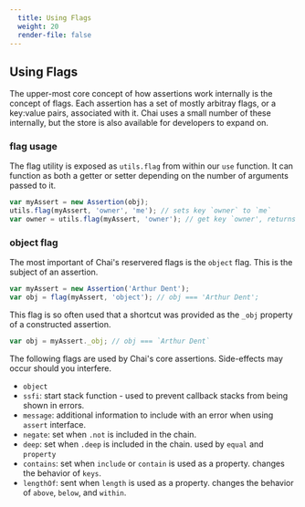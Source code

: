 ```yaml
---
  title: Using Flags
  weight: 20
  render-file: false
---
```


## Using Flags

The upper-most core concept of how assertions work internally is the concept of flags.
Each assertion has a set of mostly arbitray flags, or a key:value pairs, associated with it.
Chai uses a small number of these internally, but the store is also available for developers
to expand on. 

### flag usage

The flag utility is exposed as `utils.flag` from within our `use` function. It can function
as both a getter or setter depending on the number of arguments passed to it.

```javascript
var myAssert = new Assertion(obj);
utils.flag(myAssert, 'owner', 'me'); // sets key `owner` to `me`
var owner = utils.flag(myAssert, 'owner'); // get key `owner', returns value
```

### object flag

The most important of Chai's reservered flags is the `object` flag. This is the subject
of an assertion.

```javascript
var myAssert = new Assertion('Arthur Dent');
var obj = flag(myAssert, 'object'); // obj === 'Arthur Dent';
```

This flag is so often used that a shortcut was provided as the `_obj` property of a 
constructed assertion.

```javascript
var obj = myAssert._obj; // obj === `Arthur Dent`
```

The following flags are used by Chai's core assertions. Side-effects may occur should you
interfere.

- `object`
- `ssfi`: start stack function - used to prevent callback stacks from being shown in
errors.
- `message`: additional information to include with an error when using `assert` interface.
- `negate`: set when `.not` is included in the chain.
- `deep`: set when `.deep` is included in the chain. used by `equal` and `property`
- `contains`: set when `include` or `contain` is used as a property.
changes the behavior of `keys`.
- `lengthOf`: sent when `length` is used as a property. changes the behavior of 
`above`, `below`, and `within`.
